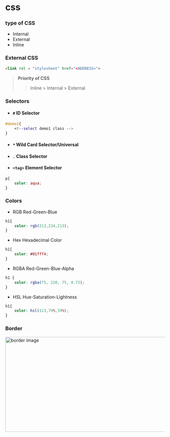 # css
### type of CSS

- Internal
- External
- Inline

### External CSS 

```html
<link rel = "stylesheet" href="<ADDRESS>"> 
```

> <b>Priority of CSS </b>
> > Inline > Internal > External

### Selectors

- #### `#` ID Selector

```css
#demo1{
    <!--select demo1 class -->
}
```

- #### `*` Wild Card Selector/Universal

- #### `.` Class Selector

- #### `<tag>`  Element Selector

```css
p{
    color: aqua;
}
```

### Colors 

- RGB Red-Green-Blue

```css
h1{
    color: rgb(213,234,213);
}
```

- Hex Hexadecimal Color

```css
h1{
    color: #01fff4;
}
```
- RGBA Red-Green-Blue-Alpha

```css
h1 {
    color: rgba(75, 220, 75, 0.72);
}
```

- HSL Hue-Saturation-Lightness

```css
h1{
    color: hsl(113,79%,39%);
}
```

### Border 

<img alt="border image" height="300" src="https://i0.wp.com/css-tricks.com/wp-content/uploads/2020/08/background-borders.png?fit=1200%2C600&amp;amp;ssl=1" width="800"/>
 